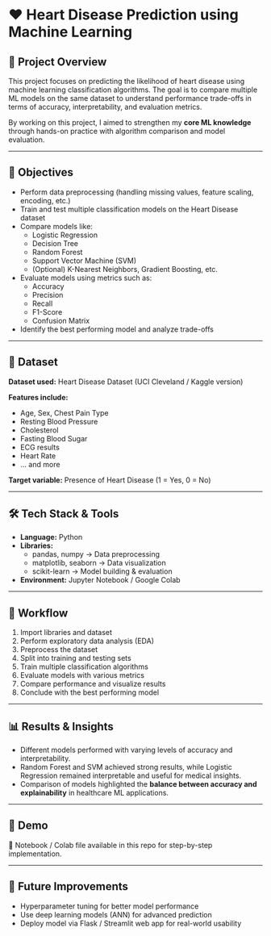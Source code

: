 # <h1>❤️ Heart Disease Prediction using Machine Learning</h1>

<h2>📌 Project Overview</h2>
<p>
This project focuses on predicting the likelihood of heart disease using machine learning classification algorithms.  
The goal is to compare multiple ML models on the same dataset to understand performance trade-offs in terms of accuracy, interpretability, and evaluation metrics.  
</p>

<p>
By working on this project, I aimed to strengthen my <b>core ML knowledge</b> through hands-on practice with algorithm comparison and model evaluation.  
</p>

<hr>

<h2>🎯 Objectives</h2>
<ul>
  <li>Perform data preprocessing (handling missing values, feature scaling, encoding, etc.)</li>
  <li>Train and test multiple classification models on the Heart Disease dataset</li>
  <li>Compare models like:
    <ul>
      <li>Logistic Regression</li>
      <li>Decision Tree</li>
      <li>Random Forest</li>
      <li>Support Vector Machine (SVM)</li>
      <li>(Optional) K-Nearest Neighbors, Gradient Boosting, etc.</li>
    </ul>
  </li>
  <li>Evaluate models using metrics such as:
    <ul>
      <li>Accuracy</li>
      <li>Precision</li>
      <li>Recall</li>
      <li>F1-Score</li>
      <li>Confusion Matrix</li>
    </ul>
  </li>
  <li>Identify the best performing model and analyze trade-offs</li>
</ul>

<hr>

<h2>📂 Dataset</h2>
<p>
<b>Dataset used:</b> Heart Disease Dataset (UCI Cleveland / Kaggle version)  
</p>

<p><b>Features include:</b></p>
<ul>
  <li>Age, Sex, Chest Pain Type</li>
  <li>Resting Blood Pressure</li>
  <li>Cholesterol</li>
  <li>Fasting Blood Sugar</li>
  <li>ECG results</li>
  <li>Heart Rate</li>
  <li>... and more</li>
</ul>

<p><b>Target variable:</b> Presence of Heart Disease (1 = Yes, 0 = No)</p>

<hr>

<h2>🛠️ Tech Stack & Tools</h2>
<ul>
  <li><b>Language:</b> Python</li>
  <li><b>Libraries:</b>
    <ul>
      <li>pandas, numpy → Data preprocessing</li>
      <li>matplotlib, seaborn → Data visualization</li>
      <li>scikit-learn → Model building & evaluation</li>
    </ul>
  </li>
  <li><b>Environment:</b> Jupyter Notebook / Google Colab</li>
</ul>

<hr>

<h2>🚀 Workflow</h2>
<ol>
  <li>Import libraries and dataset</li>
  <li>Perform exploratory data analysis (EDA)</li>
  <li>Preprocess the dataset</li>
  <li>Split into training and testing sets</li>
  <li>Train multiple classification algorithms</li>
  <li>Evaluate models with various metrics</li>
  <li>Compare performance and visualize results</li>
  <li>Conclude with the best performing model</li>
</ol>

<hr>

<h2>📊 Results & Insights</h2>
<ul>
  <li>Different models performed with varying levels of accuracy and interpretability.</li>
  <li>Random Forest and SVM achieved strong results, while Logistic Regression remained interpretable and useful for medical insights.</li>
  <li>Comparison of models highlighted the <b>balance between accuracy and explainability</b> in healthcare ML applications.</li>
</ul>

<hr>

<h2>🎥 Demo</h2>
<p>📌 Notebook / Colab file available in this repo for step-by-step implementation.</p>

<hr>

<h2>🔮 Future Improvements</h2>
<ul>
  <li>Hyperparameter tuning for better model performance</li>
  <li>Use deep learning models (ANN) for advanced prediction</li>
  <li>Deploy model via Flask / Streamlit web app for real-world usability</li>
</ul>
